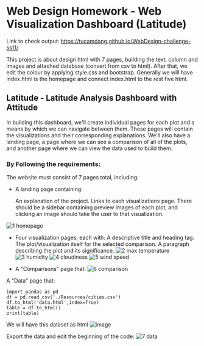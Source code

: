 # Web Design Homework - Web Visualization Dashboard (Latitude)

Link to check output: https://tucamdang.github.io/WebDesign-challenge-ss11/

This project is about design html with 7 pages, building the text, column and images and attached database (convert from csv to html). After that, we edit the colour by applying style.css and bootstrap.
Generally we will have index.html is the homepage and connect index.html to the rest five html.

## Latitude - Latitude Analysis Dashboard with Attitude
In building this dashboard, we'll create individual pages for each plot and a means by which we can navigate between them. These pages will contain the visualizations and their corresponding explanations. We'll also have a landing page, a page where we can see a comparison of all of the plots, and another page where we can view the data used to build them.

### By Following the requirements:
The website must consist of 7 pages total, including:
- A landing page containing:

    An explanation of the project.
    Links to each visualizations page. There should be a sidebar containing preview images of each plot, and clicking an image should take the user to that visualization.
    
![1 homepage](https://user-images.githubusercontent.com/99168697/166690585-a10de82c-3a7e-44eb-b2f2-b3995f19e6f0.png)

- Four visualization pages, each with: 
    A descriptive title and heading tag.
    The plot/visualization itself for the selected comparison.
    A paragraph describing the plot and its significance.
![2 max temperature](https://user-images.githubusercontent.com/99168697/166690749-0d9591f2-1f74-451d-a003-719d918cdaf0.png)
![3 humidity](https://user-images.githubusercontent.com/99168697/166690762-103ffbb5-42c6-40ab-b8f6-324ca026dbba.png)
![4 cloudiness](https://user-images.githubusercontent.com/99168697/166690766-b75aa39b-52cc-4de7-a73d-a234b2655346.png)
![5 wind speed](https://user-images.githubusercontent.com/99168697/166690779-8628c318-8f5f-4431-bc2a-50595c797194.png)

- A "Comparisons" page that:
![6 comparison](https://user-images.githubusercontent.com/99168697/166690850-ddaa3fa8-b4b1-497b-8374-88b313c85538.png)

A "Data" page that:
``````
import pandas as pd
df = pd.read_csv('./Resources/cities.csv')
df.to_html('data.html',index=True)
table = df.to_html()
print(table)
``````
We will have this dataset as html
![image](https://user-images.githubusercontent.com/99168697/166691076-3ab570db-020b-4643-a5d0-d823e3f17afc.png)

Export the data and edit the beginning of the code:
![7 data](https://user-images.githubusercontent.com/99168697/166691098-4ea09f85-ac50-4c4d-a909-11f97523308a.png)
